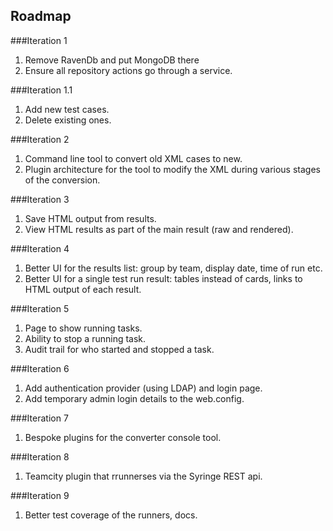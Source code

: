 ## Roadmap

###Iteration 1
1. Remove RavenDb and put MongoDB there
2. Ensure all repository actions go through a service.

###Iteration 1.1
1. Add new test cases.
2. Delete existing ones.

###Iteration 2
1. Command line tool to convert old XML cases to new.
2. Plugin architecture for the tool to modify the XML during various stages of the conversion.

###Iteration 3
1. Save HTML output from results.
2. View HTML results as part of the main result (raw and rendered).

###Iteration 4
1. Better UI for the results list: group by team, display date, time of run etc.
2. Better UI for a single test run result: tables instead of cards, links to HTML output of each result.

###Iteration 5
1. Page to show running tasks.
2. Ability to stop a running task.
3. Audit trail for who started and stopped a task.

###Iteration 6
1. Add authentication provider (using LDAP) and login page.
2. Add temporary admin login details to the web.config.

###Iteration 7
1. Bespoke plugins for the converter console tool.

###Iteration 8
1. Teamcity plugin that rrunnerses via the Syringe REST api.

###Iteration 9
1. Better test coverage of the runners, docs.

